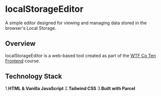 # localStorageEditor
A simple editor designed for viewing and managing data stored in the browser's Local Storage.

## Overview
localStorageEditor is a web-based tool created as part of the [WTF Co Ten Frontend](https://cotenfrontend.pl/) course.

## Technology Stack
1.**HTML & Vanilla JavaScript**
2.**Tailwind CSS**
3.**Built with Parcel**
